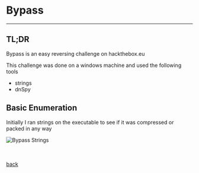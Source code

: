 # Bypass
* * *

## TL;DR
Bypass is an easy reversing challenge on hackthebox.eu

This challenge was done on a windows machine and used the following tools
* strings
* dnSpy 

## Basic Enumeration
Initially I ran strings on the executable to see if it was compressed or packed in any way

![Bypass Strings](/resources/Bypass/strigs.PNG)


<br><br>
[back](./ctfs.md)
